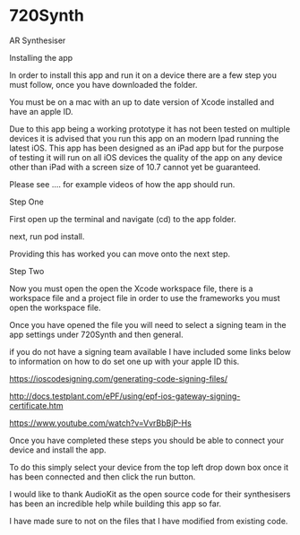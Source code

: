 # 720Synth
AR Synthesiser

Installing the app



In order to install this app and run it on a device there are a few step you must follow, once you have downloaded the folder.

You must be on a mac with an up to date version of Xcode installed and have an apple ID.

Due to this app being a working prototype it has not been tested on multiple devices it is advised that you run this app on an modern Ipad
running the latest iOS. This app has been designed as an iPad app but for the purpose of testing it will run on all iOS devices
the quality of the app on any device other than iPad with a screen size of 10.7 cannot yet be guaranteed.

Please see .... for example videos of how the app should run.


Step One

First open up the terminal and navigate (cd) to the app folder.

next, run pod install.

Providing this has worked you can move onto the next step.


Step Two

Now you must open the open the Xcode workspace file, there is a workspace file and a project file in order to use the frameworks 
you must open the workspace file.

Once you have opened the file you will need to select a signing team in the app settings under 720Synth and then general.

if you do not have a signing team available I have included some links below to information on how to do set one up with your apple ID this.

https://ioscodesigning.com/generating-code-signing-files/

http://docs.testplant.com/ePF/using/epf-ios-gateway-signing-certificate.htm

https://www.youtube.com/watch?v=VvrBbBjP-Hs


Once you have completed these steps you should be able to connect your device and install the app. 

To do this simply select your device from the top left drop down box once it has been connected and then click the run button.

I would like to thank AudioKit as the open source code for their synthesisers has been an incredible help while building this app so far. 

I have made sure to not on the files that I have modified from existing code.


